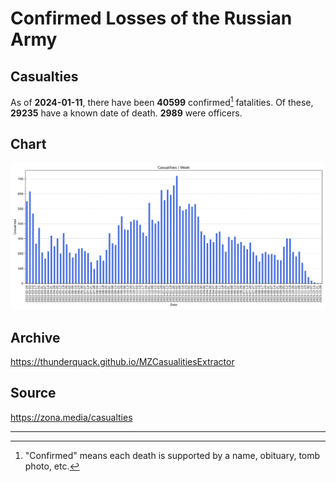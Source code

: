 
# Confirmed Losses of the Russian Army

## Casualties

As of **2024-01-11**, there have been **40599** confirmed[^1] fatalities.
Of these, **29235** have a known date of death.
**2989** were officers.

## Chart

![7-Day Intervals Bar Chart](./docs/7days.svg)

## Archive

https://thunderquack.github.io/MZCasualitiesExtractor

## Source

https://zona.media/casualties

---

[^1]: "Confirmed" means each death is supported by a name, obituary, tomb photo, etc.
